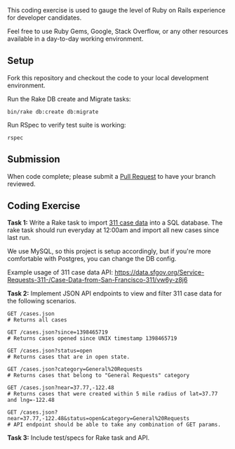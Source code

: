 This coding exercise is used to gauge the level of Ruby on Rails
experience for developer candidates.

Feel free to use Ruby Gems, Google, Stack Overflow, or any other resources
available in a day-to-day working environment.

## Setup

Fork this repository and checkout the code to your local development
environment.

Run the Rake DB create and Migrate tasks:

    bin/rake db:create db:migrate

Run RSpec to verify test suite is working:

    rspec

## Submission

When code complete; please submit a [Pull Request][pr] to have your
branch reviewed.

## Coding Exercise

__Task 1:__ Write a Rake task to import [311 case data][data] into a SQL database.
The rake task should run everyday at 12:00am and import all new cases since last run.

We use MySQL, so this project is setup accordingly, but if you're more comfortable with
Postgres, you can change the DB config.

Example usage of 311 case data API:
https://data.sfgov.org/Service-Requests-311-/Case-Data-from-San-Francisco-311/vw6y-z8j6

__Task 2:__ Implement JSON API endpoints to view and filter 311 case data for the
following scenarios.

    GET /cases.json
    # Returns all cases

    GET /cases.json?since=1398465719
    # Returns cases opened since UNIX timestamp 1398465719

    GET /cases.json?status=open
    # Returns cases that are in open state.

    GET /cases.json?category=General%20Requests
    # Returns cases that belong to "General Requests" category

    GET /cases.json?near=37.77,-122.48
    # Returns cases that were created within 5 mile radius of lat=37.77 and lng=-122.48

    GET /cases.json?near=37.77,-122.48&status=open&category=General%20Requests
    # API endpoint should be able to take any combination of GET params.

__Task 3:__ Include test/specs for Rake task and API.

[pr]: https://help.github.com/articles/using-pull-requests
[data]: http://data.sfgov.org/resource/vw6y-z8j6.json
